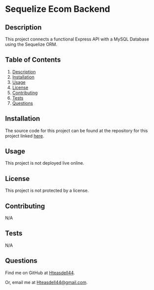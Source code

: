 # Sequelize Ecom Backend


## Description

This project connects a functional Express API with a MySQL Database using the Sequelize ORM.

## Table of Contents

1. [Description](#description)
2. [Installation](#installation)
3. [Usage](#usage)
4. [License](#license)
5. [Contributing](#contributing)
6. [Tests](#tests)
7. [Questions](#questions)

## Installation

The source code for this project can be found at the repository for this project linked [here](https://github.com/Hteasdell44/sequelize-ecom-backend).

## Usage

This project is not deployed live online.

## License

This project is not protected by a license.

## Contributing

N/A

## Tests

N/A

## Questions

Find me on GitHub at [Hteasdell44](https://github.com/Hteasdell44).

Or, email me at [Hteasdell44@gmail.com](mailto:Hteasdell44@gmail.com).